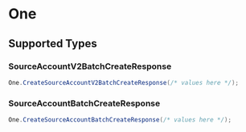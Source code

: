 # One


## Supported Types

### SourceAccountV2BatchCreateResponse

```csharp
One.CreateSourceAccountV2BatchCreateResponse(/* values here */);
```

### SourceAccountBatchCreateResponse

```csharp
One.CreateSourceAccountBatchCreateResponse(/* values here */);
```
